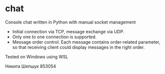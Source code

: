 # chat
Console chat written in Python with manual socket management

* Initial connection via TCP, message exchange via UDP. 
* Only one to one connection is supported.
* Message order control. Each message contains order-related parameter, so that receiving client could display messages in the right order.

Tested on Windows using WSL

Никита Шепшук 853054
